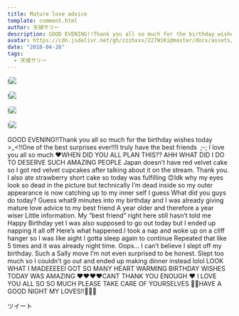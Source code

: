 ```yaml
---
title: Mature love advice
template: comment.html
author: 天城サリー
description: GOOD EVENING!!Thank you all so much for the birthday wishes today &gt;_&lt;!!One of the best surprises ever!!!I truly have the best friends  ;-; I love you all so much ❤️WHEN DID YOU ALL PLAN THIS?...
avatar: https://cdn.jsdelivr.net/gh/zzzhxxx/227WiKi@master/docs/assets/photo/avatar/sally.jpg
date: "2018-04-26"
tags:
  - 天城サリー
---
```


!![](https://cdn.jsdelivr.net/gh/227WiKi/227WiKi-image@master/blog-image/sally-2018-04-26_1.jpg)

!![](https://cdn.jsdelivr.net/gh/227WiKi/227WiKi-image@master/blog-image/sally-2018-04-26_2.jpg)

!![](https://cdn.jsdelivr.net/gh/227WiKi/227WiKi-image@master/blog-image/sally-2018-04-26_3.jpg)

!![](https://cdn.jsdelivr.net/gh/227WiKi/227WiKi-image@master/blog-image/sally-2018-04-26_4.jpg)


GOOD EVENING!!Thank you all so much for the birthday wishes today >_<!!One of the best surprises ever!!!I truly have the best friends  ;-; I love you all so much ❤️WHEN DID YOU ALL PLAN THIS?? AHH WHAT DID I DO TO DESERVE SUCH AMAZING PEOPLE Japan doesn’t have red velvet cake so I got red velvet cupcakes after talking about it on the stream. Thank you. I also ate strawberry short cake so today was fulfilling 😊Idk why my eyes look so dead in the picture but technically I’m dead inside so my outer appearance is now catching up to my inner self I guess What did you guys do today? Guess what9 minutes into my birthday and I was already giving mature love advice to my best friend A year older and therefore a year wiser Little information. My “best friend” right here still hasn’t told me Happy Birthday yet I was also supposed to go out today but I ended up napping it all off Here’s what happened.I took a nap and woke up on a cliff hanger so I was like aight I gotta sleep again to continue Repeated that like 5 times and it was already night time. Oops... I can’t believe I slept off my birthday. Such a Sally move I’m not even surprised to be honest. Slept too much so I couldn’t go out and ended up making dinner instead lolol LOOK WHAT I MADEEEEEI GOT SO MANY HEART WARMING BIRTHDAY WISHES TODAY WAS AMAZING ❤️❤️❤️❤️CANT THANK YOU ENOUGH ❤️ I LOVE YOU ALL SO SO MUCH PLEASE TAKE CARE OF YOURSELVES 🍫🍫HAVE A GOOD NIGHT MY LOVES!!🔪🥚🔪


ツイート



